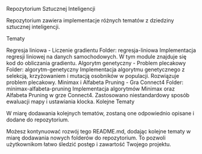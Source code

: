 
Repozytorium Sztucznej Inteligencji

Repozytorium zawiera implementacje różnych tematów z dziedziny sztucznej inteligencji.

Tematy

Regresja liniowa - Liczenie gradientu
Folder: regresja-liniowa
Implementacja regresji liniowej na danych samochodowych. W tym module znajduje się kod do obliczania gradientu.
Algorytm genetyczny - Problem plecakowy
Folder: algorytm-genetyczny
Implementacja algorytmu genetycznego z selekcją, krzyżowaniem i mutacją osobników w populacji. Rozwiązuje problem plecakowy.
Minimax i Alfabeta Pruning - Gra Connect4
Folder: minimax-alfabeta-pruning
Implementacja algorytmów Minimax oraz Alfabeta Pruning w grze Connect4. Zastosowano niestandardowy sposób ewaluacji mapy i ustawiania klocka.
Kolejne Tematy

W miarę dodawania kolejnych tematów, zostaną one odpowiednio opisane i dodane do repozytorium.

Możesz kontynuować rozwój tego README.md, dodając kolejne tematy w miarę dodawania nowych folderów do repozytorium. To pozwoli użytkownikom łatwo śledzić postęp i zawartość Twojego projektu.
